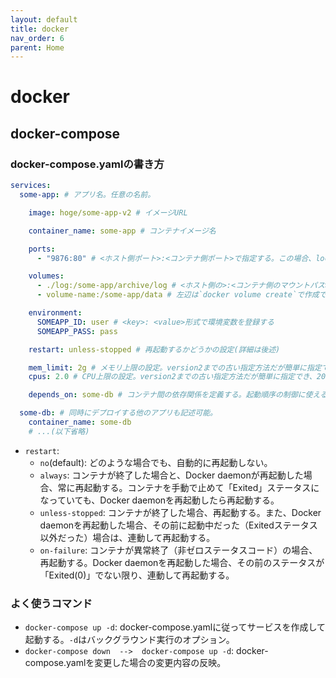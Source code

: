 ```yaml
---
layout: default
title: docker
nav_order: 6
parent: Home
---
```


# docker

## docker-compose

### docker-compose.yamlの書き方

```yaml
services:
  some-app: # アプリ名。任意の名前。

    image: hoge/some-app-v2 # イメージURL

    container_name: some-app # コンテナイメージ名

    ports:
      - "9876:80" # <ホスト側ポート>:<コンテナ側ポート>で指定する。この場合、localhost:9876がコンテナの80ポートに転送される。

    volumes:
      - ./log:/some-app/archive/log # <ホスト側の>:<コンテナ側のマウントパス>でボリュームを指定する
      - volume-name:/some-app/data # 左辺は`docker volume create`で作成できるボリュームを登録することもできる

    environment:
      SOMEAPP_ID: user # <key>: <value>形式で環境変数を登録する
      SOMEAPP_PASS: pass

    restart: unless-stopped # 再起動するかどうかの設定(詳細は後述)

    mem_limit: 2g # メモリ上限の設定。version2までの古い指定方法だが簡単に指定でき、2025/04時点では非推奨だけど使える。
    cpus: 2.0 # CPU上限の設定。version2までの古い指定方法だが簡単に指定でき、2025/04時点では非推奨だけど使える。

    depends_on: some-db # コンテナ間の依存関係を定義する。起動順序の制御に使える。

  some-db: # 同時にデプロイする他のアプリも記述可能。
    container_name: some-db
    # ...(以下省略)
```

- `restart`:
  - `no`(default): どのような場合でも、自動的に再起動しない。
  - `always`: コンテナが終了した場合と、Docker daemonが再起動した場合、常に再起動する。コンテナを手動で止めて「Exited」ステータスになっていても、Docker daemonを再起動したら再起動する。
  - `unless-stopped`: コンテナが終了した場合、再起動する。また、Docker daemonを再起動した場合、その前に起動中だった（Exitedステータス以外だった）場合は、連動して再起動する。
  - `on-failure`: コンテナが異常終了（非ゼロステータスコード）の場合、再起動する。Docker daemonを再起動した場合、その前のステータスが「Exited(0)」でない限り、連動して再起動する。

### よく使うコマンド

- `docker-compose up -d`: docker-compose.yamlに従ってサービスを作成して起動する。`-d`はバックグラウンド実行のオプション。
- `docker-compose down  -->  docker-compose up -d`: docker-compose.yamlを変更した場合の変更内容の反映。
